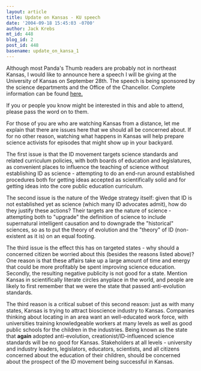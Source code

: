 ```yaml
---
layout: article
title: Update on Kansas - KU speech
date: '2004-09-18 15:45:03 -0700'
author: Jack Krebs
mt_id: 448
blog_id: 2
post_id: 448
basename: update_on_kansa_1
---
```

Although most Panda's Thumb readers are probably not in northeast Kansas, I would like to announce here a speech I will be giving at the University of Kansas on September 28th.  The speech is being sponsored by the science departments and the Office of the Chancellor.  Complete information can be found [here.](http://mactania.phsx.ukans.edu/feldman/standardstalk.html)

If you or people you know might be interested in this and able to attend, please pass the word on to them. 

For those of you are who are watching Kansas from a distance, let me explain that there are issues here that we should all be concerned about.  If for no other reason, watching what happens in Kansas will help prepare science activists for episodes that might show up in your backyard.

The first issue is that the ID movement targets science standards and related curriculum policies, with both boards of education and legislatures, as convenient places to influence the teaching of science without establishing ID as science - attempting to do an end-run around established procedures both for getting ideas accepted as scientifically solid and for getting ideas into the core public education curriculum.

The second issue is the nature of the Wedge strategy itself: given that ID is not established yet as science (which many ID advocates admit), how do they justify these actions?  Their targets are the nature of science - attempting both to "upgrade" the definition of science to include supernatural intelligent causation and to downgrade the "historical" sciences, so as to put the theory of evolution and the "theory" of ID (non-existent as it is) on an equal footing.

The third issue is the effect this has on targeted states - why should a concerned citizen be worried about this (besides the reasons listed above)?  One reason is that these affairs take up a large amount of time and energy that could be more profitably be spent improving science education.  Secondly, the resulting negative publicity is not good for a state.  Mention Kansas in scientifically literate circles anyplace in the world, and people are likely to first remember that we were the state that passed anti-evolution standards.

The third reason is a critical subset of this second reason: just as with many states, Kansas is trying to attract bioscience industry to Kansas.  Companies thinking about locating in an area want an well-educated work force, with universities training knowledgeable workers at many levels as well as good public schools for the children in the industries.  Being known as the state that **again** adopted anti-evolution, creationist/ID-influenced science standards will be no good for Kansas.  Stakeholders at all levels - university and industry leaders, legislators, educators, scientists, and all citizens concerned about the education of their children, should be concerned about the prospect of the ID movement being successful in Kansas.
